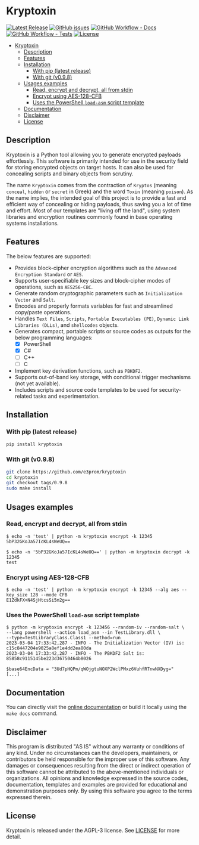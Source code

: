 # Kryptoxin

[![Latest Release](https://img.shields.io/github/release/e3prom/Kryptoxin.svg?style=for-the-badge)](https://github.com/e3prom/Kryptoxin/releases)
[![GitHub issues](https://img.shields.io/github/issues-raw/e3prom/kryptoxin?style=for-the-badge)](https://github.com/e3prom/kryptoxin/issues)
[![GitHub Workflow - Docs](https://img.shields.io/github/actions/workflow/status/e3prom/kryptoxin/docs-deploy.yml?label=docs&style=for-the-badge)](https://e3prom.github.io/kryptoxin/)
[![GitHub Workflow - Tests](https://img.shields.io/github/actions/workflow/status/e3prom/kryptoxin/python-unittest.yml?label=Tests&style=for-the-badge)](https://github.com/e3prom/kryptoxin/actions/workflows/python-unittest.yml)
[![License](https://img.shields.io/github/license/e3prom/kryptoxin?style=for-the-badge)](https://raw.githubusercontent.com/e3prom/kryptoxin/master/LICENSE)

- [Kryptoxin](#kryptoxin)
  - [Description](#description)
  - [Features](#features)
  - [Installation](#installation)
    - [With pip (latest release)](#with-pip-latest-release)
    - [With git (v0.9.8)](#with-git-v098)
  - [Usages examples](#usages-examples)
    - [Read, encrypt and decrypt, all from stdin](#read-encrypt-and-decrypt-all-from-stdin)
    - [Encrypt using AES-128-CFB](#encrypt-using-aes-128-cfb)
    - [Uses the PowerShell `load-asm` script template](#uses-the-powershell-load-asm-script-template)
  - [Documentation](#documentation)
  - [Disclaimer](#disclaimer)
  - [License](#license)

## Description

Kryptoxin is a Python tool allowing you to generate encrypted payloads effortlessly. This software is primarily intended for use in the security field for storing encrypted objects on target hosts. It can also be used for concealing scripts and binary objects from scrutiny.

The name `Kryptoxin` comes from the contraction of `Kryptos` (meaning `conceal`, `hidden` or `secret` in Greek) and the word `Toxin` (meaning `poison`). As the name implies, the intended goal of this project is to provide a fast and efficient way of concealing or hiding payloads, thus saving you a lot of time and effort. Most of our templates are "living off the land", using system libraries and encryption routines commonly found in base operating systems installations.

## Features

The below features are supported:

- Provides block-cipher encryption algorithms such as the `Advanced Encryption Standard` or `AES`.
- Supports user-specifiable key sizes and block-cipher modes of operations, such as `AES256-CBC`.
- Generate random cryptographic parameters such as `Initialization Vector` and `Salt`.
- Encodes and properly formats variables for fast and streamlined copy/paste operations.
- Handles `Text Files`, `Scripts`, `Portable Executables (PE)`, `Dynamic Link Libraries (DLLs)`, and `shellcodes` objects.
- Generates compact, portable scripts or source codes as outputs for the below programming languages:
  - [x] PowerShell
  - [x] C#
  - [ ] C++
  - [ ] C
- Implement key derivation functions, such as `PBKDF2`.
- Supports out-of-band key storage, with conditional trigger mechanisms (not yet available).
- Includes scripts and source code templates to be used for security-related tasks and experimentation.

## Installation

### With pip (latest release)

``` sh
pip install kryptoxin
```

### With git (v0.9.8)

``` sh
git clone https://github.com/e3prom/kryptoxin
cd kryptoxin
git checkout tags/0.9.8
sudo make install
```

## Usages examples

### Read, encrypt and decrypt, all from stdin

``` {sh .no-copy}
$ echo -n 'test' | python -m kryptoxin encrypt -k 12345
5bP32GKoJa57IcKL4sWeUQ==

$ echo -n '5bP32GKoJa57IcKL4sWeUQ==' | python -m kryptoxin decrypt -k 12345
test
```

### Encrypt using AES-128-CFB

``` {sh .no-copy}
$ echo -n 'test' | python -m kryptoxin encrypt -k 12345 --alg aes --key_size 128 --mode CFB
E1ZdkFX+N4SjHtcsSi5m2g==
```

### Uses the PowerShell `load-asm` script template

``` {sh .no-copy}
$ python -m kryptoxin encrypt -k 123456 --random-iv --random-salt \
--lang powershell --action load_asm --in TestLibrary.dll \
--type=TestLibraryClass.Class1 --method=run
2023-03-04 17:33:42,287 - INFO - The Initialization Vector (IV) is: c15c8447204e9025a8ef1e4dd2ea80da
2023-03-04 17:33:42,287 - INFO - The PBKDF2 Salt is: 85858c9115145be223d36750464b8026

$base64EncData = "3Ud7pHQPm/qWOjgtuNOXP2WclPMxz6VuhfRTnwNXDyg="
[...]
```

## Documentation

You can directly visit the [online documentation](https://e3prom.github.io/kryptoxin/) or build it locally using the `make docs` command.

## Disclaimer

This program is distributed "AS IS" without any warranty or conditions of any kind. Under no circumstances can the developers, maintainers, or contributors be held responsible for the improper use of this software. Any damages or consequences resulting from the direct or indirect operation of this software cannot be attributed to the above-mentioned individuals or organizations. All opinions and knowledge expressed in the source codes, documentation, templates and examples are provided for educational and demonstration purposes only. By using this software you agree to the terms expressed therein.

## License

Kryptoxin is released under the AGPL-3 license. See [LICENSE](LICENSE) for more detail.
